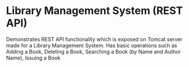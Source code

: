 # Library Management System (REST API)
Demonstrates REST API functionality which is exposed on Tomcat server made for a Library Management System. Has basic operations such as Adding a Book, Deleting a Book, Searching a Book (by Name and Author Name), Issuing a Book
